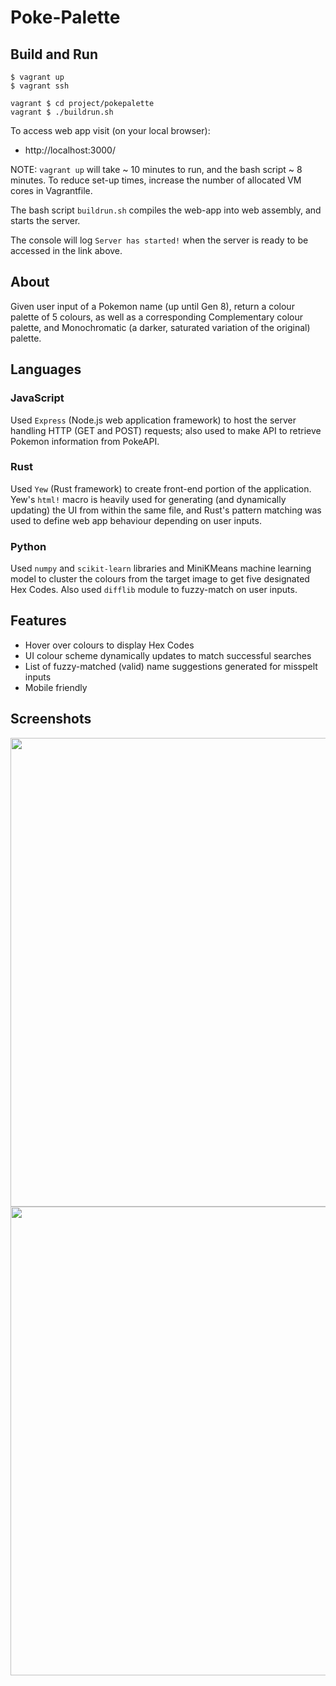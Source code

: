 # Poke-Palette

## Build and Run
```
$ vagrant up
$ vagrant ssh

vagrant $ cd project/pokepalette
vagrant $ ./buildrun.sh
```
To access web app visit (on your local browser):
- http://localhost:3000/

NOTE: `vagrant up` will take ~ 10 minutes to run, and the bash script ~ 8 minutes. To reduce set-up times, increase the number of allocated VM cores in Vagrantfile.

The bash script `buildrun.sh` compiles the web-app into web assembly, and starts the server.

The console will log `Server has started!` when the server is ready to be accessed in the link above.


## About
Given user input of a Pokemon name (up until Gen 8), return a colour palette of 5 colours, as well as a corresponding Complementary colour palette, and Monochromatic (a darker, saturated variation of the original) palette.


## Languages
### JavaScript
Used `Express` (Node.js web application framework) to host the server handling HTTP (GET and POST) requests; also used to make API to retrieve Pokemon information from PokeAPI.

### Rust
Used `Yew` (Rust framework) to create front-end portion of the application. Yew's `html!` macro is heavily used for generating (and dynamically updating) the UI from within the same file, and Rust's pattern matching was used to define web app behaviour depending on user inputs.

### Python
Used `numpy` and `scikit-learn` libraries and MiniKMeans machine learning model to cluster the colours from the target image to get five designated Hex Codes. Also used `difflib` module to fuzzy-match on user inputs. 


## Features
- Hover over colours to display Hex Codes
- UI colour scheme dynamically updates to match successful searches
- List of fuzzy-matched (valid) name suggestions generated for misspelt inputs
- Mobile friendly


## Screenshots
<center>
<img src="https://images-wixmp-ed30a86b8c4ca887773594c2.wixmp.com/f/66a41c1e-090e-4d47-8425-248b3a68e4b3/de3h5ew-11cb5f68-6803-458e-a087-d078c6bc16e9.png?token=eyJ0eXAiOiJKV1QiLCJhbGciOiJIUzI1NiJ9.eyJzdWIiOiJ1cm46YXBwOiIsImlzcyI6InVybjphcHA6Iiwib2JqIjpbW3sicGF0aCI6IlwvZlwvNjZhNDFjMWUtMDkwZS00ZDQ3LTg0MjUtMjQ4YjNhNjhlNGIzXC9kZTNoNWV3LTExY2I1ZjY4LTY4MDMtNDU4ZS1hMDg3LWQwNzhjNmJjMTZlOS5wbmcifV1dLCJhdWQiOlsidXJuOnNlcnZpY2U6ZmlsZS5kb3dubG9hZCJdfQ.ZkdOKQ4sJlfAwcbEtauoEU9hfV_aEgCu-0Xtt9IHj5Y" width="750">

<img src="https://images-wixmp-ed30a86b8c4ca887773594c2.wixmp.com/f/66a41c1e-090e-4d47-8425-248b3a68e4b3/de3h5b0-332cb52b-169d-4edd-b6fd-a198e0e465b5.png?token=eyJ0eXAiOiJKV1QiLCJhbGciOiJIUzI1NiJ9.eyJzdWIiOiJ1cm46YXBwOiIsImlzcyI6InVybjphcHA6Iiwib2JqIjpbW3sicGF0aCI6IlwvZlwvNjZhNDFjMWUtMDkwZS00ZDQ3LTg0MjUtMjQ4YjNhNjhlNGIzXC9kZTNoNWIwLTMzMmNiNTJiLTE2OWQtNGVkZC1iNmZkLWExOThlMGU0NjViNS5wbmcifV1dLCJhdWQiOlsidXJuOnNlcnZpY2U6ZmlsZS5kb3dubG9hZCJdfQ.Mhxc8IK5zYfeBxvLAXFynYLprQtouEhdXdhQerCl_oI" width="750">